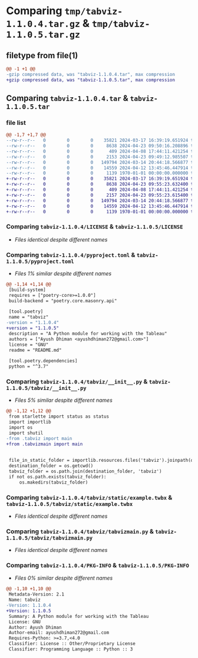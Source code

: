 # Comparing `tmp/tabviz-1.1.0.4.tar.gz` & `tmp/tabviz-1.1.0.5.tar.gz`

## filetype from file(1)

```diff
@@ -1 +1 @@
-gzip compressed data, was "tabviz-1.1.0.4.tar", max compression
+gzip compressed data, was "tabviz-1.1.0.5.tar", max compression
```

## Comparing `tabviz-1.1.0.4.tar` & `tabviz-1.1.0.5.tar`

### file list

```diff
@@ -1,7 +1,7 @@
--rw-r--r--   0        0        0    35821 2024-03-17 16:39:19.651924 tabviz-1.1.0.4/LICENSE
--rw-r--r--   0        0        0     8638 2024-04-23 09:50:16.208896 tabviz-1.1.0.4/pyproject.toml
--rw-r--r--   0        0        0      409 2024-04-08 17:44:11.421254 tabviz-1.1.0.4/README.md
--rw-r--r--   0        0        0     2153 2024-04-23 09:49:12.985507 tabviz-1.1.0.4/tabviz/__init__.py
--rw-r--r--   0        0        0   149794 2024-03-14 20:44:18.566877 tabviz-1.1.0.4/tabviz/static/example.twbx
--rw-r--r--   0        0        0    14559 2024-04-12 13:45:46.447914 tabviz-1.1.0.4/tabviz/tabvizmain.py
--rw-r--r--   0        0        0     1139 1970-01-01 00:00:00.000000 tabviz-1.1.0.4/PKG-INFO
+-rw-r--r--   0        0        0    35821 2024-03-17 16:39:19.651924 tabviz-1.1.0.5/LICENSE
+-rw-r--r--   0        0        0     8638 2024-04-23 09:55:23.632400 tabviz-1.1.0.5/pyproject.toml
+-rw-r--r--   0        0        0      409 2024-04-08 17:44:11.421254 tabviz-1.1.0.5/README.md
+-rw-r--r--   0        0        0     2157 2024-04-23 09:55:23.615400 tabviz-1.1.0.5/tabviz/__init__.py
+-rw-r--r--   0        0        0   149794 2024-03-14 20:44:18.566877 tabviz-1.1.0.5/tabviz/static/example.twbx
+-rw-r--r--   0        0        0    14559 2024-04-12 13:45:46.447914 tabviz-1.1.0.5/tabviz/tabvizmain.py
+-rw-r--r--   0        0        0     1139 1970-01-01 00:00:00.000000 tabviz-1.1.0.5/PKG-INFO
```

### Comparing `tabviz-1.1.0.4/LICENSE` & `tabviz-1.1.0.5/LICENSE`

 * *Files identical despite different names*

### Comparing `tabviz-1.1.0.4/pyproject.toml` & `tabviz-1.1.0.5/pyproject.toml`

 * *Files 1% similar despite different names*

```diff
@@ -1,14 +1,14 @@
 [build-system]
 requires = ["poetry-core>=1.0.0"]
 build-backend = "poetry.core.masonry.api"
 
 [tool.poetry]
 name = "tabviz"
-version = "1.1.0.4"
+version = "1.1.0.5"
 description = "A Python module for working with the Tableau"
 authors = ["Ayush Dhiman <ayushdhiman272@gmail.com>"]
 license = "GNU"
 readme = "README.md"
 
 [tool.poetry.dependencies]
 python = "^3.7"
```

### Comparing `tabviz-1.1.0.4/tabviz/__init__.py` & `tabviz-1.1.0.5/tabviz/__init__.py`

 * *Files 5% similar despite different names*

```diff
@@ -1,12 +1,12 @@
 from starlette import status as status
 import importlib
 import os
 import shutil
-from .tabviz import main
+from .tabvizmain import main
 
 
 file_in_static_folder = importlib.resources.files('tabviz').joinpath(os.path.join('static', 'example.twbx'))
 destination_folder = os.getcwd()
 tabviz_folder = os.path.join(destination_folder, 'tabviz')
 if not os.path.exists(tabviz_folder):
     os.makedirs(tabviz_folder)
```

### Comparing `tabviz-1.1.0.4/tabviz/static/example.twbx` & `tabviz-1.1.0.5/tabviz/static/example.twbx`

 * *Files identical despite different names*

### Comparing `tabviz-1.1.0.4/tabviz/tabvizmain.py` & `tabviz-1.1.0.5/tabviz/tabvizmain.py`

 * *Files identical despite different names*

### Comparing `tabviz-1.1.0.4/PKG-INFO` & `tabviz-1.1.0.5/PKG-INFO`

 * *Files 0% similar despite different names*

```diff
@@ -1,10 +1,10 @@
 Metadata-Version: 2.1
 Name: tabviz
-Version: 1.1.0.4
+Version: 1.1.0.5
 Summary: A Python module for working with the Tableau
 License: GNU
 Author: Ayush Dhiman
 Author-email: ayushdhiman272@gmail.com
 Requires-Python: >=3.7,<4.0
 Classifier: License :: Other/Proprietary License
 Classifier: Programming Language :: Python :: 3
```

